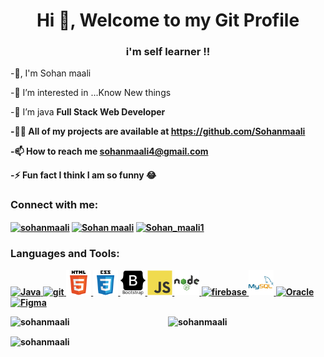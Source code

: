 <h1 align="center">Hi 👋, Welcome to my Git Profile</h1>
<h3 align="center">i'm self learner !!</h3>

-👋, I'm Sohan maali

-👀 I’m interested in ...Know New things

-🌱 I’m java <strong>Full Stack Web Developer <strong>

-👨‍💻 All of my projects are available at https://github.com/Sohanmaali

-📫 How to reach me sohanmaali4@gmail.com

-⚡ Fun fact **I think I am so funny 😂** 

<!--### Blogs posts -->
<!-- BLOG-POST-LIST:START -->
<!-- BLOG-POST-LIST:END -->

<h3 align="left">Connect with me:</h3>
<p align="left">
<!-- <a href="https://codepen.io/rahuldkjain" target="blank"><img align="center" src="https://cdn.jsdelivr.net/npm/simple-icons@3.0.1/icons/codepen.svg" alt="rahuldkjain" height="30" width="40" /></a> -->
<!-- <a href="https://dev.to/rahuldkjain" target="blank"><img align="center" src="https://cdn.jsdelivr.net/npm/simple-icons@3.0.1/icons/dev-dot-to.svg" alt="rahuldkjain" height="30" width="40" /></a> -->
<a href="https://twitter.com/sohanmaali7" target="blank"><img align="center" src="https://cdn.jsdelivr.net/npm/simple-icons@3.0.1/icons/twitter.svg" alt="sohanmaali" height="30" width="40" /></a>
<a href="https://www.linkedin.com/in/sohan-un-6b3795282" target="blank"><img align="center" src="https://cdn.jsdelivr.net/npm/simple-icons@3.0.1/icons/linkedin.svg" alt="Sohan maali" height="30" width="40" /></a>
<a href="https://instagram.com/sohan_maali1" target="blank"><img align="center" src="https://cdn.jsdelivr.net/npm/simple-icons@3.0.1/icons/instagram.svg" alt="Sohan_maali1" height="30" width="40"/></a>
</p>

<!-- **📕 Latest dev.to posts [@sohanmaali](https://dev.to/sohanmaali)** -->
<!-- BLOG-POST-LIST:START 
- [How I improved my GitHub profile?](https://dev.to/rahuldkjain/how-i-improved-my-github-profile-480c)
- [Awesome FrontendMasters course resources](https://dev.to/rahuldkjain/awesome-frontendmasters-course-resources-1gj2)
- [How to start and promote your open-source project?](https://dev.to/rahuldkjain/how-to-start-and-promote-your-open-source-project-3ebp)
- [How to gain 1000+ stars on an open-source project quickly?](https://dev.to/rahuldkjain/how-my-project-repo-reached-200-stars-in-less-than-36-hours-on-github-2l15) -->
<!-- BLOG-POST-LIST:END -->

<h3 align="left">Languages and Tools:</h3>    

<p align="left">
<!--  <a href="https://aws.amazon.com" target="_blank"> <img src="https://raw.githubusercontent.com/devicons/devicon/master/icons/amazonwebservices/amazonwebservices-original-wordmark.svg" alt="aws" width="40" height="40"/> </a> 
  <a href="https://expressjs.com" target="_blank"> <img src="https://raw.githubusercontent.com/devicons/devicon/master/icons/express/express-original-wordmark.svg" alt="express" width="40" height="40"/> </a> 
  -->
  <a href="https://www.geeksforgeeks.org/java" target="_blank"> <img src="https://www.svgrepo.com/show/184143/java.svg" alt="Java" width="40" height="40"/>  </a>
  <a href="https://git-scm.com/" target="_blank"> <img src="https://www.vectorlogo.zone/logos/git-scm/git-scm-icon.svg" alt="git" width="40" height="40"/> </a> 
   <a href="https://www.w3.org/html/" target="_blank"> <img src="https://raw.githubusercontent.com/devicons/devicon/master/icons/html5/html5-original-wordmark.svg" alt="html5" width="40" height="40"/> </a> 
  <a href="https://www.w3schools.com/css/" target="_blank"> <img src="https://raw.githubusercontent.com/devicons/devicon/master/icons/css3/css3-original-wordmark.svg" alt="css3" width="40" height="40"/> </a>
   <a href="https://getbootstrap.com" target="_blank"> <img src="https://raw.githubusercontent.com/devicons/devicon/master/icons/bootstrap/bootstrap-plain-wordmark.svg" alt="bootstrap" width="40" height="40"/> </a> 
  <a href="https://developer.mozilla.org/en-US/docs/Web/JavaScript" target="_blank"> <img src="https://raw.githubusercontent.com/devicons/devicon/master/icons/javascript/javascript-original.svg" alt="javascript" width="40" height="40"/> </a>
  <a href="https://nodejs.org" target="_blank"> <img src="https://raw.githubusercontent.com/devicons/devicon/master/icons/nodejs/nodejs-original-wordmark.svg" alt="nodejs" width="40" height="40"/> </a>
   <a href="https://firebase.google.com/" target="_blank"> <img src="https://www.vectorlogo.zone/logos/firebase/firebase-icon.svg" alt="firebase" width="40" height="40"/> </a>
  <a href="https://www.mysql.com/" target="_blank"> <img src="https://raw.githubusercontent.com/devicons/devicon/master/icons/mysql/mysql-original-wordmark.svg" alt="mysql" width="40" height="40"/> </a> 
 <a href="https://www.oracle.com/" target="_blank"> <img src="https://upload.wikimedia.org/wikipedia/commons/5/50/Oracle_logo.svg" alt="Oracle" width="40" height="40"/> </a> 
   <a href="https://www.figma.com/resource-library/design-basics/" target="_blank"> <img src="https://uxwing.com/wp-content/themes/uxwing/download/brands-and-social-media/figma-icon.png" alt="Figma" width="30" height="40"/> </a> 
  <!--  <a href="https://heroku.com" target="_blank"> <img src="https://www.vectorlogo.zone/logos/heroku/heroku-icon.svg" alt="heroku" width="40" height="40"/> </a> -->

<!--  <a href="https://www.linux.org/" target="_blank"> <img src="https://raw.githubusercontent.com/devicons/devicon/master/icons/linux/linux-original.svg" alt="linux" width="40" height="40"/> </a> -->
  
 <!--
  <a href="https://www.postgresql.org" target="_blank"> <img src="https://raw.githubusercontent.com/devicons/devicon/master/icons/postgresql/postgresql-original-wordmark.svg" alt="postgresql" width="40" height="40"/> </a>
  <a href="https://postman.com" target="_blank"> <img src="https://www.vectorlogo.zone/logos/getpostman/getpostman-icon.svg" alt="postman" width="40" height="40"/> </a> <a href="https://www.python.org" target="_blank"> <img src="https://raw.githubusercontent.com/devicons/devicon/master/icons/python/python-original.svg" alt="python" width="40" height="40"/> </a> 
  <a href="https://reactjs.org/" target="_blank"> <img
src="https://raw.githubusercontent.com/devicons/devicon/master/icons/react/react-original-wordmark.svg" alt="react" width="40" height="40"/> </a> 
  <a href="https://www.sqlite.org/" target="_blank"> <img src="https://www.vectorlogo.zone/logos/sqlite/sqlite-icon.svg" alt="sqlite" width="40" height="40"/> </a> </p>
-->
<p><img align="left" src="https://github-readme-stats.vercel.app/api/top-langs?username=Sohanmaali&show_icons=true&locale=en&layout=compact" alt="sohanmaali" /></p>
<p align="center"> <img src=https://github-readme-stats.vercel.app/api?username=Sohanmaali&show_icons=true alt=sohanmaali /> </p>
<p><img align="center" src="https://github-readme-streak-stats.herokuapp.com/?user=Sohanmaali&" alt="sohanmaali" /></p>
<!-- ![Snake animation](https://github.com/thepiyushmalhotra/thepiyushmalhotra/blob/output/github-contribution-grid-snake.svg) -->
